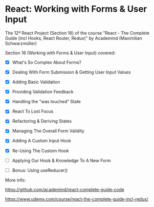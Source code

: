 # React: Working with Forms & User Input
The 12º React Project (Section 16) of the course "React - The Complete Guide (incl Hooks, React Router, Redux)" by Academind (Maximilian Schwarzmüller)

Section 16 (Working with Forms & User Input) covered:

- [x] What's So Complex About Forms?
- [x] Dealing With Form Submission & Getting User Input Values
- [x] Adding Basic Validation
- [x] Providing Validation Feedback
- [x] Handling the "was touched" State
- [x] React To Lost Focus
- [x] Refactoring & Deriving States
- [x] Managing The Overall Form Validity
- [x] Adding A Custom Input Hook
- [x] Re-Using The Custom Hook
- [ ] Applying Our Hook & Knowledge To A New Form
- [ ] Bonus: Using useReducer()


More info:

https://github.com/academind/react-complete-guide-code

https://www.udemy.com/course/react-the-complete-guide-incl-redux/